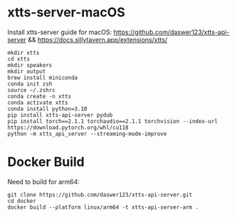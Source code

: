 # xtts-server-macOS
Install xtts-server guide for macOS: https://github.com/daswer123/xtts-api-server && https://docs.sillytavern.app/extensions/xtts/

```
mkdir xtts
cd xtts
mkdir speakers
mkdir output
brew install miniconda
conda init zsh
source ~/.zshrc
conda create -n xtts
conda activate xtts
conda install python=3.10
pip install xtts-api-server pydub
pip install torch==2.1.1 torchaudio==2.1.1 torchvision --index-url https://download.pytorch.org/whl/cu118
python -m xtts_api_server --streaming-mode-improve
```
# Docker Build
Need to build for arm64:
```
git clone https://github.com/daswer123/xtts-api-server.git
cd docker
docker build --platform linux/arm64 -t xtts-api-server-arm .
```
